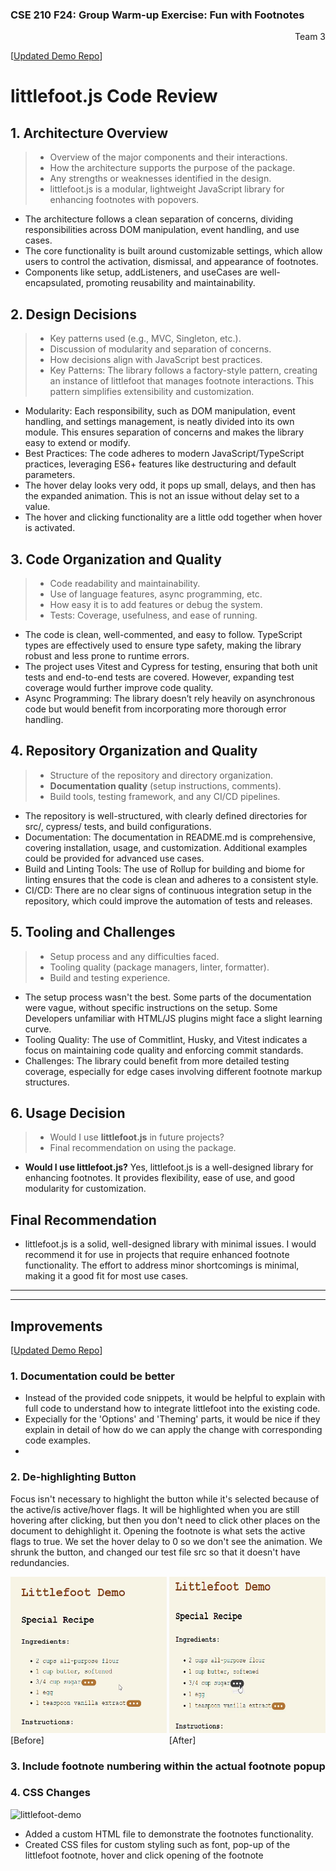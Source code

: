 ### CSE 210 F24: Group Warm-up Exercise: Fun with Footnotes
<div style="text-align: right"> Team 3 </div>
 
 [[Updated Demo Repo](https://github.com/sneha-pujari/cse210_littlefoot_demo)]

# littlefoot.js Code Review

## 1. Architecture Overview
> - Overview of the major components and their interactions.
> - How the architecture supports the purpose of the package.
> - Any strengths or weaknesses identified in the design.
> - littlefoot.js is a modular, lightweight JavaScript library for enhancing footnotes with popovers.

- The architecture follows a clean separation of concerns, dividing responsibilities across DOM manipulation, event handling, and use cases.
- The core functionality is built around customizable settings, which allow users to control the activation, dismissal, and appearance of footnotes.
- Components like setup, addListeners, and useCases are well-encapsulated, promoting reusability and maintainability.

## 2. Design Decisions
> - Key patterns used (e.g., MVC, Singleton, etc.).
> - Discussion of modularity and separation of concerns.
> - How decisions align with JavaScript best practices.
> - Key Patterns: The library follows a factory-style pattern, creating an instance of littlefoot that manages footnote interactions. This pattern simplifies extensibility and customization.

- Modularity: Each responsibility, such as DOM manipulation, event handling, and settings management, is neatly divided into its own module. This ensures separation of concerns and makes the library easy to extend or modify.
- Best Practices: The code adheres to modern JavaScript/TypeScript practices, leveraging ES6+ features like destructuring and default parameters.
- The hover delay looks very odd, it pops up small, delays, and then has the expanded animation. This is not an issue without delay set to a value.
- The hover and clicking functionality are a little odd together when hover is activated. 

## 3. Code Organization and Quality
> - Code readability and maintainability.
> - Use of language features, async programming, etc.
> - How easy it is to add features or debug the system.
> - Tests: Coverage, usefulness, and ease of running.

- The code is clean, well-commented, and easy to follow. TypeScript types are effectively used to ensure type safety, making the library robust and less prone to runtime errors.
- The project uses Vitest and Cypress for testing, ensuring that both unit tests and end-to-end tests are covered. However, expanding test coverage would further improve code quality.
- Async Programming: The library doesn’t rely heavily on asynchronous code but would benefit from incorporating more thorough error handling.


## 4. Repository Organization and Quality
> - Structure of the repository and directory organization.
> - **Documentation quality** (setup instructions, comments).
> - Build tools, testing framework, and any CI/CD pipelines.
- The repository is well-structured, with clearly defined directories for src/, cypress/ tests, and build configurations.
-  Documentation: The documentation in README.md is comprehensive, covering installation, usage, and customization. Additional examples could be provided for advanced use cases.
- Build and Linting Tools: The use of Rollup for building and biome for linting ensures that the code is clean and adheres to a consistent style.
- CI/CD: There are no clear signs of continuous integration setup in the repository, which could improve the automation of tests and releases.

## 5. Tooling and Challenges
> - Setup process and any difficulties faced.
> - Tooling quality (package managers, linter, formatter).
> - Build and testing experience.

- The setup process wasn't the best. Some parts of the documentation were vague, without specific instructions on the setup. Some Developers unfamiliar with HTML/JS plugins might face a slight learning curve. 
- Tooling Quality: The use of Commitlint, Husky, and Vitest indicates a focus on maintaining code quality and enforcing commit standards.
- Challenges: The library could benefit from more detailed testing coverage, especially for edge cases involving different footnote markup structures.

## 6. Usage Decision
> - Would I use **littlefoot.js** in future projects?
> - Final recommendation on using the package.

- **Would I use littlefoot.js?** Yes, littlefoot.js is a well-designed library for enhancing footnotes. It provides flexibility, ease of use, and good modularity for customization.


## Final Recommendation
- littlefoot.js is a solid, well-designed library with minimal issues. I would recommend it for use in projects that require enhanced footnote functionality. The effort to address minor shortcomings is minimal, making it a good fit for most use cases.



---
---

## Improvements
[[Updated Demo Repo](https://github.com/sneha-pujari/cse210_littlefoot_demo)]

### 1. Documentation could be better
- Instead of the provided code snippets, it would be helpful to explain with full code to understand how to integrate littlefoot into the existing code.
- Expecially for the 'Options' and 'Theming' parts, it would be nice if they explain in detail of how do we can apply the change with corresponding code examples.
- 

### 2. De-highlighting Button
 Focus isn't necessary to highlight the button while it's selected because of the active/is active/hover flags. It will be highlighted when you are still hovering after clicking, but then you don't need to click other places on the document to dehighlight it. Opening the footnote is what sets the active flags to true. We set the hover delay to 0 so we don't see the animation. We shrunk the button, and changed our test file src so that it doesn't have redundancies.

<img src="littlefoot-button-old.gif" width="250" height="250"/>
<img src="littlefoot-button-new.gif" width="250" height="250"/>
[Before] &emsp;&emsp;&emsp;&emsp;&emsp;&emsp;&emsp;&emsp;&emsp;&emsp;&emsp;&emsp;&emsp;&emsp;[After]


 ### 3. Include footnote numbering within the actual footnote popup


 ### 4. CSS Changes
<img width="654" alt="littlefoot-demo" src="https://github.com/user-attachments/assets/7028cdff-d2ac-42f4-b1ed-59ddb46582aa">

- Added a custom HTML file to demonstrate the footnotes functionality.
- Created CSS files for custom styling such as font, pop-up of the littlefoot footnote, hover and click opening of the footnote